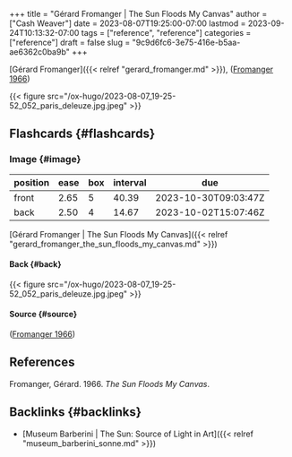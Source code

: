 +++
title = "Gérard Fromanger | The Sun Floods My Canvas"
author = ["Cash Weaver"]
date = 2023-08-07T19:25:00-07:00
lastmod = 2023-09-24T10:13:32-07:00
tags = ["reference", "reference"]
categories = ["reference"]
draft = false
slug = "9c9d6fc6-3e75-416e-b5aa-ae6362c0ba9b"
+++

[Gérard Fromanger]({{< relref "gerard_fromanger.md" >}}), (<a href="#citeproc_bib_item_1">Fromanger 1966</a>)

{{< figure src="/ox-hugo/2023-08-07_19-25-52_052_paris_deleuze.jpg.jpeg" >}}


## Flashcards {#flashcards}


### Image {#image}

| position | ease | box | interval | due                  |
|----------|------|-----|----------|----------------------|
| front    | 2.65 | 5   | 40.39    | 2023-10-30T09:03:47Z |
| back     | 2.50 | 4   | 14.67    | 2023-10-02T15:07:46Z |

[Gérard Fromanger | The Sun Floods My Canvas]({{< relref "gerard_fromanger_the_sun_floods_my_canvas.md" >}})


#### Back {#back}

{{< figure src="/ox-hugo/2023-08-07_19-25-52_052_paris_deleuze.jpg.jpeg" >}}


#### Source {#source}

(<a href="#citeproc_bib_item_1">Fromanger 1966</a>)

## References

<style>.csl-entry{text-indent: -1.5em; margin-left: 1.5em;}</style><div class="csl-bib-body">
  <div class="csl-entry"><a id="citeproc_bib_item_1"></a>Fromanger, Gérard. 1966. <i>The Sun Floods My Canvas</i>.</div>
</div>


## Backlinks {#backlinks}

-   [Museum Barberini | The Sun: Source of Light in Art]({{< relref "museum_barberini_sonne.md" >}})
